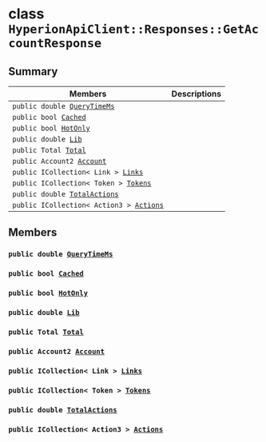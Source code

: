 # class `HyperionApiClient::Responses::GetAccountResponse` 

## Summary

 Members                        | Descriptions                                
--------------------------------|---------------------------------------------
`public double `[`QueryTimeMs`](#class_hyperion_api_client_1_1_responses_1_1_get_account_response_1aaed05a434b4de2c0ca564fe4e3d8a2ec) | 
`public bool `[`Cached`](#class_hyperion_api_client_1_1_responses_1_1_get_account_response_1a4c2f66ac7e92baee23ff3feaedd0a069) | 
`public bool `[`HotOnly`](#class_hyperion_api_client_1_1_responses_1_1_get_account_response_1aede0d7016e2e36bf71998767504ae13f) | 
`public double `[`Lib`](#class_hyperion_api_client_1_1_responses_1_1_get_account_response_1aadde7ea54f4086c6436402e5cdfb36d8) | 
`public Total `[`Total`](#class_hyperion_api_client_1_1_responses_1_1_get_account_response_1aadea4b415425548b9fbcf43685f59cd1) | 
`public Account2 `[`Account`](#class_hyperion_api_client_1_1_responses_1_1_get_account_response_1aaeddaed0701317df5d122ae34f64fcc0) | 
`public ICollection< Link > `[`Links`](#class_hyperion_api_client_1_1_responses_1_1_get_account_response_1ad1ea42e7844a3820c7aabf931303e0e9) | 
`public ICollection< Token > `[`Tokens`](#class_hyperion_api_client_1_1_responses_1_1_get_account_response_1a80dc325cd62e2e07a8eace60142b4b0d) | 
`public double `[`TotalActions`](#class_hyperion_api_client_1_1_responses_1_1_get_account_response_1ae78b67a98378bee2a980f918e8a3cbb2) | 
`public ICollection< Action3 > `[`Actions`](#class_hyperion_api_client_1_1_responses_1_1_get_account_response_1aec857976caf180ba3ea17d413c9d0cbf) | 

## Members

### `public double `[`QueryTimeMs`](#class_hyperion_api_client_1_1_responses_1_1_get_account_response_1aaed05a434b4de2c0ca564fe4e3d8a2ec) 

### `public bool `[`Cached`](#class_hyperion_api_client_1_1_responses_1_1_get_account_response_1a4c2f66ac7e92baee23ff3feaedd0a069) 

### `public bool `[`HotOnly`](#class_hyperion_api_client_1_1_responses_1_1_get_account_response_1aede0d7016e2e36bf71998767504ae13f) 

### `public double `[`Lib`](#class_hyperion_api_client_1_1_responses_1_1_get_account_response_1aadde7ea54f4086c6436402e5cdfb36d8) 

### `public Total `[`Total`](#class_hyperion_api_client_1_1_responses_1_1_get_account_response_1aadea4b415425548b9fbcf43685f59cd1) 

### `public Account2 `[`Account`](#class_hyperion_api_client_1_1_responses_1_1_get_account_response_1aaeddaed0701317df5d122ae34f64fcc0) 

### `public ICollection< Link > `[`Links`](#class_hyperion_api_client_1_1_responses_1_1_get_account_response_1ad1ea42e7844a3820c7aabf931303e0e9) 

### `public ICollection< Token > `[`Tokens`](#class_hyperion_api_client_1_1_responses_1_1_get_account_response_1a80dc325cd62e2e07a8eace60142b4b0d) 

### `public double `[`TotalActions`](#class_hyperion_api_client_1_1_responses_1_1_get_account_response_1ae78b67a98378bee2a980f918e8a3cbb2) 

### `public ICollection< Action3 > `[`Actions`](#class_hyperion_api_client_1_1_responses_1_1_get_account_response_1aec857976caf180ba3ea17d413c9d0cbf) 


